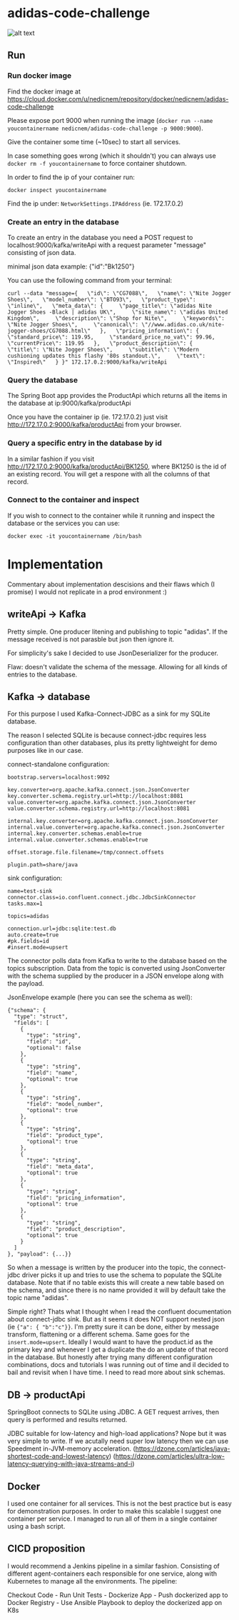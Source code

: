 # adidas-code-challenge

![alt text](https://github.com/NedicNemanja/adidas-code-challenge/blob/master/adidas-code-challenge.png "the stack")

## Run

### Run docker image

Find the docker image at https://cloud.docker.com/u/nedicnem/repository/docker/nedicnem/adidas-code-challenge

Please expose port 9000 when running the image (```docker run --name youcontainername nedicnem/adidas-code-challenge -p 9000:9000```).

Give the container some time (~10sec) to start all services.

In case something goes wrong (which it shouldn't) you can always use ```docker rm -f youcontainername``` to force container shutdown.

In order to find the ip of your container run:

```
docker inspect youcontainername
```

Find the ip under: ```NetworkSettings.IPAddress``` (ie. 172.17.0.2)

### Create an entry in the database

To create an entry in the database you need a POST request to localhost:9000/kafka/writeApi with a request parameter "message" consisting of json data.

minimal json data example: {"id":"Bk1250"}

You can use the following command from your terminal:

```
curl --data "message={   \"id\": \"CG7088\",   \"name\": \"Nite Jogger Shoes\",   \"model_number\": \"BTO93\",   \"product_type\": \"inline\",   \"meta_data\": {     \"page_title\": \"adidas Nite Jogger Shoes -Black | adidas UK\",     \"site_name\": \"adidas United Kingdom\",     \"description\": \"Shop for Nite\",     \"keywords\": \"Nite Jogger Shoes\",     \"canonical\": \"//www.adidas.co.uk/nite-jogger-shoes/CG7088.html\"   },   \"pricing_information\": {     \"standard_price\": 119.95,     \"standard_price_no_vat\": 99.96,     \"currentPrice\": 119.95   },   \"product_description\": {     \"title\": \"Nite Jogger Shoes\",     \"subtitle\": \"Modern cushioning updates this flashy '80s standout.\",     \"text\": \"Inspired\"   } }" 172.17.0.2:9000/kafka/writeApi
```

### Query the database

The Spring Boot app provides the ProductApi which returns all the items in the database at ip:9000/kafka/productApi

Once you have the container ip (ie. 172.17.0.2) just visit http://172.17.0.2:9000/kafka/productApi from your browser.
 
### Query a specific entry in the database by id

In a similar fashion if you visit http://172.17.0.2:9000/kafka/productApi/BK1250, where BK1250 is the id of an existing record. You will get a respone with all the columns of that record.

### Connect to the container and inspect

If you wish to connect to the container while it running and inspect the database or the services you can use:

```docker exec -it youcontainername /bin/bash```

# Implementation

Commentary about implementation descisions and their flaws which (I promise) I would not replicate in a prod environment :)

## writeApi -> Kafka
Pretty simple. One producer litening and publishing to topic "adidas". If the message received is not parasble but json then ignore it.

For simplicity's sake I decided to use JsonDeserializer for the producer.


Flaw: doesn't validate the schema of the message. Allowing for all kinds of entries to the database.

## Kafka -> database

For this purpose I used Kafka-Connect-JDBC as a sink for my SQLite database.

The reason I selected SQLite is because connect-jdbc requires less configuration than other databases, plus its pretty lightweight for demo purposes like in our case.

connect-standalone configuration:
```
bootstrap.servers=localhost:9092

key.converter=org.apache.kafka.connect.json.JsonConverter
key.converter.schema.registry.url=http://localhost:8081
value.converter=org.apache.kafka.connect.json.JsonConverter
value.converter.schema.registry.url=http://localhost:8081

internal.key.converter=org.apache.kafka.connect.json.JsonConverter
internal.value.converter=org.apache.kafka.connect.json.JsonConverter
internal.key.converter.schemas.enable=true
internal.value.converter.schemas.enable=true

offset.storage.file.filename=/tmp/connect.offsets

plugin.path=share/java
```

sink configuration:
```
name=test-sink
connector.class=io.confluent.connect.jdbc.JdbcSinkConnector
tasks.max=1

topics=adidas

connection.url=jdbc:sqlite:test.db
auto.create=true
#pk.fields=id
#insert.mode=upsert
```

The connector polls data from Kafka to write to the database based on the topics subscription. Data from the topic is converted using JsonConverter with the schema supplied by the producer in a JSON envelope along with the payload.

JsonEnvelope example (here you can see the schema as well):
```
{"schema": {
  "type": "struct",
  "fields": [
    {
      "type": "string",
      "field": "id",
      "optional": false
    },
    {
      "type": "string",
      "field": "name",
      "optional": true
    },
    {
      "type": "string",
      "field": "model_number",
      "optional": true
    },
    {
      "type": "string",
      "field": "product_type",
      "optional": true
    },
    {
      "type": "string",
      "field": "meta_data",
      "optional": true
    },
    {
      "type": "string",
      "field": "pricing_information",
      "optional": true
    },
    {
      "type": "string",
      "field": "product_description",
      "optional": true
    }
  ]
}, "payload": {...}}
```

So when a message is written by the producer into the topic, the connect-jdbc driver picks it up and tries to use the schema to populate the SQLite database. Note that if no table exists this will create a new table based on the schema, and since there is no name provided it will by default take the topic name "adidas".

Simple right?
Thats what I thought when I read the confluent documentation about connect-jdbc sink. But as it seems it does NOT support nested json (ie ```{"a": { "b":"c"}}```. I'm pretty sure it can be done, either by message transform, flattening or a different schema.
Same goes for the ```insert.mode=upsert```. Ideally  I would want to have the product.id as the primary key and whenever I get a duplicate the do an update of that record in the database. But honestly after trying many different configuration combinations, docs and tutorials I was running out of time and iI decided to bail and revisit when I have time. I need to read more about sink schemas.

## DB -> productApi

SpringBoot connects to SQLite using JDBC. A GET request arrives, then query is performed and results returned.

JDBC suitable for low-latency and high-load applications? Nope but it was very simple to write. If we acutally need super low latency then we can use Speedment in-JVM-memory acceleration. 
(https://dzone.com/articles/java-shortest-code-and-lowest-latency)
(https://dzone.com/articles/ultra-low-latency-querying-with-java-streams-and-i)

## Docker

I used one container for all services. This is not the best practice but is easy for demonstration purposes. In order to make this scalable I suggest one container per service. I managed to run all of them in a single container using a bash script.

## CICD proposition
I would recommend a Jenkins pipeline in a similar fashion. Consisting of different agent-containers each responsible for one service, along with Kubernetes to manage all the environments.
The pipeline:

Checkout Code - Run Unit Tests - Dockerize App - Push dockerized app to Docker Registry - Use Ansible Playbook to deploy the dockerized app on K8s
